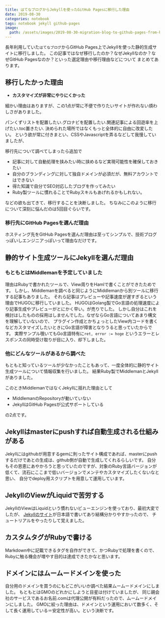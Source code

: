 ```yaml
---
title: はてなブログからJekyllを使ったGitHub Pagesに移行した理由
date: 2019-08-30
categories: notebook
tags: notebook jekyll github-pages
image:
  path: /assets/images/2019-08-30-migration-blog-to-github-pages-from-hatenablog.png
---
```

長年利用していた`はてなブログ`からGitHub Pages上でJekyllを使った静的生成サイトに移行しました。
この記事ではなぜ移行したのか？なぜJekyllなのか？なぜGitHub Pagesなのか？といった選定理由や移行理由などについて
まとめてあります。

## 移行したかった理由

- **カスタマイズが非常にやりにくかった**

細かい理由はありますが、この1点が常に不便で作りたいサイトが作れない煩わしさがありました。

パンくずリストを配置したい.グロナビを配置したい.関連記事による回遊率を上げたい.toc置きたい.
決められた場所ではなくもっと全体的に自由に改変したい。
という欲が常に付きまとい、CSSやJavascriptを弄るなどして我慢していましたが、


移行先について調べてしまったら追加で

- 記事に対して自動処理を挟みたい時に挟めるなど実現可能性を確保しておきたい
- 自分のブランディングに対して独自ドメインが必須だが、無料アカウントではできない
- 得た知識で自分でSEO対応したブログを作ってみたい
- Ruby製ツールに慣れることでRubyスキルもあげれるかもしれない。

などの欲も出てきて、移行することを決断しました。
ちなみにこのように移行について深刻に悩んだのは5回目ぐらいです。

### 移行先にGitHub Pagesを選んだ理由
ホスティング先をGitHub Pagesを選んだ理由は至ってシンプルで、技術ブログっぽいしエンジニアっぽいって理由なだけです。

## 静的サイト生成ツールにJekyllを選んだ理由

### もともとはMiddlemanを予定していました
理由はRubyで書かれたツールで、View周りをHamlで書くことができたためです。
しかし、Middlemanを調べると同じようにMiddlemanから別ツールに移行する記事もありました。
それら記事はプレビューや記事速度が遅すぎるという理由でHUGOに移行していました。
HUGOはGolang製でGo言語の処理速度により記事生成やプレビューがとにかく早い。が売りでした。
しかし自分はこれを検討はしたものの採用はしませんでした。なぜならGo言語についてあまり構文を理解していないので、
プラグイン作成とかちょっとしたView内コードを書くなどカスタマイズしたいときにGo言語が障害となりうると思っていたからです。
実際サンプル覗いてもGo言語特有に`ret, error := hoge` というエラーとレスポンスの同時受け取りが目に入り、却下しました。

### 他にどんなツールがあるから調べた
もともと知っているツールが少なかったこともあって、一度全体的に静的サイト生成ツールについて情報収集を行いました。
結果Ruby製でMiddlemanとJekyllがありました。

このときMiddlemanではなくJekyllに揺れた理由として

- MiddlemanのRepositoryが動いていない
- JekyllはGitHub Pagesが公式サポートしている

の2点です。

## Jekyllはmasterにpushすれば自動生成される仕組みがある

Jekyllにはgithubが用意するgemに則ったサイト構成であれば、masterにpushするだけであとの生成は、github側が自動で生成してくれるらしいです。
自分もその恩恵にあやかろうと思っていたのですが、対象のRuby言語バージョンが低くて、流石にここまで低いバージョンでメンテやカスタマイズしたくないなと思い、
自分でdeploy用スクリプトを用意して運用しています。

## JekyllのViewがLiquidで苦労する

JekyllのViewはLiquidという慣れないビューエンジンを使っており、最初大変でしたが、
[Jekyllのサイト](https://jekyllrb-ja.github.io/docs/)が日本語で書いてあり結構分かりやすかったので、
チュートリアルをやったりして覚えました。

## カスタムタグがRubyで書ける
Markdown中に記載できるタグを自作ができて、かつRubyで処理を書くので、Rubyに触る機会が増やす目的は達成できたかなと思います。

## ドメインにはムームードメインを使った
自分用のドメインを買うのにもどこがいいか調べた結果ムームードメインにしました。
もともとはGMOのどれかにしようと目星は付けていましたが、
同じ親会社のサービスであるお名前.comは代理公開が有料だったので、ムームードメインにしました。
GMOに絞った理由は、ドメインという運用において数多く、そして長く運用している＝安定性が高い。という決断です。
